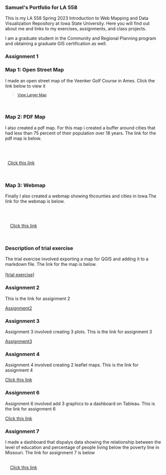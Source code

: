 ### Samuel's Portfolio for LA 558

This is my LA 558 Spring 2023 Introduction to Web Mapping and Data Visualization Repository at Iowa State University. Here you will find out about me and links to my exercises, assignments, and class projects.

I am a graduate student in the Community and Regional Planning program and obtaining a graduate GIS certification as well.

### Assignment 1

### Map 1: Open Street Map
I made an open street map of the Veenker Golf Course in Ames. Click the link below to view it

 ><small><a href="https://www.openstreetmap.org/?mlat=42.03881&amp;mlon=-93.65058#map=17/42.03880/-93.65058">View Larger Map</a></small>

       

### Map 2: PDF Map
I also created a pdf map. For this map i created a buffer around cities that had less than 75 percent of their population over 18 years. The link for the pdf map is below. 

            <br><br>

    <a href="https://samod008.github.io/LA558_Samuel_Odoom/Assignment 1/assign3.pdf" target ="_blank">Click this link</a> 

    
### Map 3: Webmap
Finally I also created a webmap showing thcounties and cities in Iowa.The link for the webmap is below. 

            <br><br>

     <a href="https://samod008.github.io/LA558_Samuel_Odoom/Assignment 1/qgis2web/qgis2web1/index.html" target ="_blank">Click this link</a> 

    

### Description of trial exercise
The trial exercise involved exporting a map for QGIS and adding it to a markdown file. The link for the map is below. 
<br><br>
<a href="https://samod008.github.io/LA558_Samuel_Odoom/ex2b.png" target ="_blank">[trial exercise]</a> 

### Assignment 2
This is the link for assignment 2

[Assignment2](Assignment2/assignment_2.md)


### Assignment 3
Assignment 3 involved creating 3 plots. This is the link for assignment 3

[Assignment3](Assignment3/assignment_3.md)

### Assignment 4
Assignment 4 involved creating 2 leaflet maps. This is the link for assignment 4

<a href="https://samod008.github.io/LA558_Samuel_Odoom/Assignment%204/assignment4.html" target ="_blank">Click this link</a> 

### Assignment 6
Assignment 6 involved add 3 graphics to a dashboard on Tableau. This is the link for assignment 6

<a href="https://samod008.github.io/LA558_Samuel_Odoom/Assignment%206/assignment6.html" target ="_blank">Click this link</a> 


### Assignment 7
I made a dashboard that dispalys data showing the relationship between the level of education and percentage of people living below the poverty line in Missouri. The link for assignment 7 is below
            <br><br>

     <a href="https://samod008.github.io/LA558_Samuel_Odoom/Assignment%207/assignment7.html" target ="_blank">Click this link</a> 



